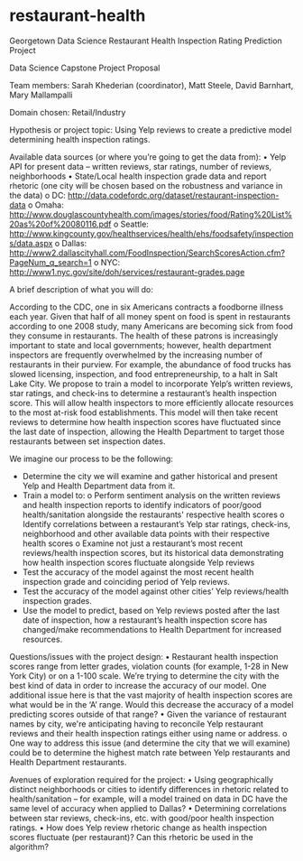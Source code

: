 # restaurant-health
Georgetown Data Science Restaurant Health Inspection Rating Prediction Project

Data Science Capstone Project Proposal

Team members: Sarah Khederian (coordinator), Matt Steele, David Barnhart, Mary Mallampalli

Domain chosen: Retail/Industry

Hypothesis or project topic: Using Yelp reviews to create a predictive model determining health inspection ratings.

Available data sources (or where you’re going to get the data from):
•	Yelp API for present data – written reviews, star ratings, number of reviews, neighborhoods
•	State/Local health inspection grade data and report rhetoric (one city will be chosen based on the robustness and variance in the data) 
o	DC: http://data.codefordc.org/dataset/restaurant-inspection-data 
o	Omaha: http://www.douglascountyhealth.com/images/stories/food/Rating%20List%20as%20of%20080116.pdf 
o	Seattle: http://www.kingcounty.gov/healthservices/health/ehs/foodsafety/inspections/data.aspx 
o	Dallas: http://www2.dallascityhall.com/FoodInspection/SearchScoresAction.cfm?PageNum_q_search=1 
o	NYC: http://www1.nyc.gov/site/doh/services/restaurant-grades.page 

A brief description of what you will do: 

According to the CDC, one in six Americans contracts a foodborne illness each year. Given that half of all money spent on food is spent in restaurants according to one 2008 study, many Americans are becoming sick from food they consume in restaurants. The health of these patrons is increasingly important to state and local governments; however, health department inspectors are frequently overwhelmed by the increasing number of restaurants in their purview. For example, the abundance of food trucks has slowed licensing, inspection, and food entrepreneurship, to a halt in Salt Lake City. We propose to train a model to incorporate Yelp’s written reviews, star ratings, and check-ins to determine a restaurant’s health inspection score. This will allow health inspectors to more efficiently allocate resources to the most at-risk food establishments. This model will then take recent reviews to determine how health inspection scores have fluctuated since the last date of inspection, allowing the Health Department to target those restaurants between set inspection dates.

We imagine our process to be the following:
-	Determine the city we will examine and gather historical and present Yelp and Health Department data from it.
-	Train a model to:
o	Perform sentiment analysis on the written reviews and health inspection reports to identify indicators of poor/good health/sanitation alongside the restaurants' respective health scores
o	Identify correlations between a restaurant’s Yelp star ratings, check-ins, neighborhood and other available data points with their respective health scores 
o	Examine not just a restaurant’s most recent reviews/health inspection scores, but its historical data demonstrating how health inspection scores fluctuate alongside Yelp reviews
-	Test the accuracy of the model against the most recent health inspection grade and coinciding period of Yelp reviews.
-	Test the accuracy of the model against other cities’ Yelp reviews/health inspection grades.
-	Use the model to predict, based on Yelp reviews posted after the last date of inspection, how a restaurant’s health inspection score has changed/make recommendations to Health Department for increased resources. 

Questions/issues with the project design:
•	Restaurant health inspection scores range from letter grades, violation counts (for example, 1-28 in New York City) or on a 1-100 scale. We’re trying to determine the city with the best kind of data in order to increase the accuracy of our model. One additional issue here is that the vast majority of health inspection scores are what would be in the ‘A’ range. Would this decrease the accuracy of a model predicting scores outside of that range?
•	Given the variance of restaurant names by city, we're anticipating having to reconcile Yelp restaurant reviews and their health inspection ratings either using name or address.
o	One way to address this issue (and determine the city that we will examine) could be to determine the highest match rate between Yelp restaurants and Health Department restaurants. 

Avenues of exploration required for the project:
•	Using geographically distinct neighborhoods or cities to identify differences in rhetoric related to health/sanitation – for example, will a model trained on data in DC have the same level of accuracy when applied to Dallas?
•	Determining correlations between star reviews, check-ins, etc. with good/poor health inspection ratings.
•	How does Yelp review rhetoric change as health inspection scores fluctuate (per restaurant)? Can this rhetoric be used in the algorithm?
